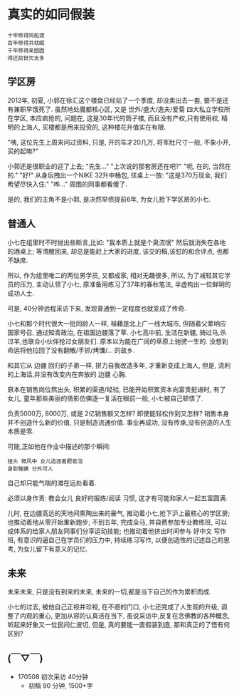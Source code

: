 # 真实的如同假装

    十年修得同船渡
    百年修得共枕眠
    千年修得亲囡囡
    得还前世欠太多

## 学区房
2012年, 初夏, 小郭在徐汇这个楼盘已经站了一个季度,
却没卖出去一套, 要不是还有兼职早饿死了.
虽然地处魔都核心区,
又是 世外/盛大/逸夫/爱菊 四大私立学校所在学区,
本应疯抢的,
问题在, 这是30年代的筒子楼, 而且没有产权,只有使用权,
精明的上海人, 买楼都是用来投资的,
这种楼花升值实在有限.

"咦, 这位先生上周来问过资料,
只是, 开的车才20几万, 将军肚尺寸一般, 不象小开, 买的起嘛?"

小郭还是很职业的迎了上去;
"先生…"
"上次说的那套房还在吧?"
"呃, 在的, 当然在的."
"好!" 从身后拽出一个NIKE 32升中桶包, 往桌上一放:
"这是370万现金, 我们希望尽快入住."
"哗…" 周围的同事都看傻了.

是的, 我们的主角不是小郭, 是决然举债提前6年,
为女儿抢下学区房的小七.

## 普通人
小七在组里时不时抛出些断言,比如:
"我本质上就是个臭流氓"
然后就消失在各地的酒桌上;
等清醒回来, 却总是能赶上大家的进度,
该交的稿,该怼的和合评点, 也都不缺席.

所以, 作为组里唯二的两位男学员,
又都成家, 相对无趣很多, 所以, 为了减轻其它学员的压力,
主动认领了小七, 原准备用练习了37年的春秋笔法,
半虚构出一位鲜明的成功人士.

可是, 40分钟远程采访下来, 发现普通到一定程度也就变成了传奇.

小七和那个时代很大一批同龄人一样,
祖藉是北上广一线大城市, 但随着父辈响应国家号召, 
通过知青政治, 在祖国边疆落了草.
小七高中前, 生活在新疆,
骑过马,杀过羊,也联合小伙伴抢过女朋友们.
原本以为能在广阔的草原上驰骋一生的.
没想到命运将他拉回了没有翻散/手抓/烤馕/… 的故乡.

和其它从 边疆 回归的子弟一样,
拼力自我改造多年, 才重新变成上海人,
但是, 流利的上海话,并没有改变内在奔放的 边疆 心胸.

原本在销售岗位熬出头, 积累的渠道/经验,
已能开始积累资本向富贵挺进时,
有了女儿,
童年那些美丽的倩影仿佛逐一复活在眼前一般,
小七被自己顿悟了.

负责5000万, 8000万, 或是 2亿销售额又怎样?
即使能轻松作到又怎样?
销售本身并不创造什么新的价值,
只是制造流通价值.
事业再成功, 没有传承,没有创造的人生本质是零.

可能,正如他在作业中描述的那个瞬间:

    扭头 微风中 女儿追逐着肥皂泡
    身影稚嫩 分外可人

自己却只能气喘的滩在远处看着.

必须以身作责:
    教会女儿 良好的锻炼/阅读 习惯,
这才有可能和家人一起五富圆满.

儿时, 在边疆高远的天地间熏陶出来的豪气,
推动着小七,抢下沪上最核心的学区房;
也推动着他从零开始重新跑步;
不到五年, 完成全马, 并自费参加专业教练班,
可以成体系的给家人朋友同事们分享运动技能;
也推动着他挤出时间参与 好中文 写作班,
有意识的逼自己在学员们的压力中,
持续练习写作,
以便创造性的记述自己的思考,
为女儿留下有意义的记忆.


## 未来
未来未来, 只是没有到来的未来, 
未来的一切,都是当下自己的作为累积而成.

小七的过去, 被他自己正视并珍视,
在不惑的门口, 小七还完成了人生观的升级,
调整了内观的重心,
更加从容的认真活在当下,
虽说采访中,反复在念佛教的各种概念,
听起来好象又一位民间仁波切,
但是, 真的要能一直假装到底,
那和真正的了悟有何区别?




## (￣▽￣)

- 170508 初次采访 40分钟
    - 初稿 90 分钟, 1500+字
